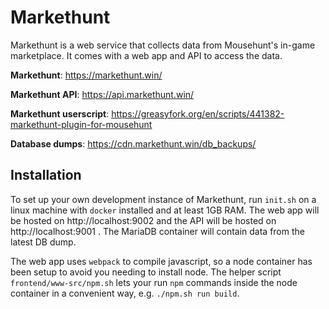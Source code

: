 # Markethunt
Markethunt is a web service that collects data from Mousehunt's in-game marketplace. It comes with a web app and API to access the data.

**Markethunt**: https://markethunt.win/

**Markethunt API**: https://api.markethunt.win/

**Markethunt userscript**: https://greasyfork.org/en/scripts/441382-markethunt-plugin-for-mousehunt

**Database dumps**: https://cdn.markethunt.win/db_backups/

## Installation
To set up your own development instance of Markethunt, run `init.sh` on a linux machine with `docker` installed and at least 1GB RAM. The web app will be hosted on http://localhost:9002 and the API will be hosted on http://localhost:9001 . The MariaDB container will contain data from the latest DB dump.

The web app uses `webpack` to compile javascript, so a node container has been setup to avoid you needing to install node. The helper script `frontend/www-src/npm.sh` lets your run `npm` commands inside the node container in a convenient way, e.g. `./npm.sh run build`.
